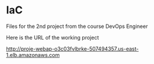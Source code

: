 # IaC
Files for the 2nd project from the course DevOps Engineer

Here is the URL of the working project

http://proje-webap-o3c03fvlbrke-507494357.us-east-1.elb.amazonaws.com
